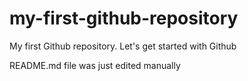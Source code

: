 # my-first-github-repository
My first Github repository. Let's get started with Github

README.md file was just edited manually
